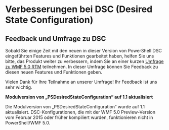 # Verbesserungen bei DSC (Desired State Configuration)

## Feedback und Umfrage zu DSC   

Sobald Sie einige Zeit mit den neuen in dieser Version von PowerShell DSC eingeführten Features und Funktionen gearbeitet haben, helfen Sie uns bitte, das Produkt weiter zu verbessern, indem Sie an einer kurzen [Umfrage zu WMF 5.0 RTM](https://www.surveymonkey.com/r/SGLQM5W) teilnehmen. In dieser Umfrage können Sie Feedback zu diesen neuen Features und Funktionen geben. 

Vielen Dank für Ihre Teilnahme an unserer Umfrage! Ihr Feedback ist uns sehr wichtig.  

**Modulversion von „PSDesiredStateConfiguration“ auf 1.1 aktualisiert**

Die Modulversion von „PSDesiredStateConfiguration“ wurde auf 1.1 aktualisiert. DSC-Konfigurationen, die mit der WMF 5.0 Preview-Version vom Februar 2015 oder früher kompiliert wurden, funktionieren nicht in PowerShell/WMF 5.0. 


<!--HONumber=Jun16_HO4-->


